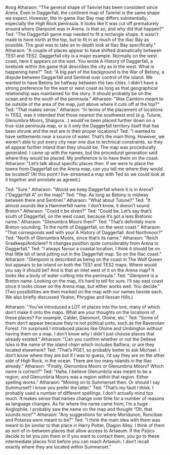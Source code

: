 
#oog
Atharaon:
"The general shape of Tamriel has been consistent since Arena. Even in Daggerfall, the continent map of Tamriel is the same shape we expect. However, the in-game Iliac Bay map differs substantially, especially the High Rock peninsula. It looks like it was cut off prematurely around where Glenpoint was in Arena.
Is that so, and why did that happen?"
Ted:
"The Daggerfall game map needed to fit a rectangle shape. It wasn’t made to have north at the top, but to fit in as much of the Iliac Bay as possible. The goal was to take an in-depth look at Iliac Bay specifically."
Atharaon:
"A couple of places appear to have shifted dramatically between TES1 and TES2. Daggerfall city is a major example. Normally on the west coast, here it appears on the east. You wrote A History of Daggerfall, a lorebook within the game that describes the city as in the west. What is happening here?"
Ted:
"A big part of the background is the War of Betony, a dispute between Daggerfall and Sentinel over control of the island. We wanted to have Betony be halfway between the two cities. I didn’t have a strong preference for the east or west coast as long as that geographical relationship was maintained for the story. It should probably be on the ocean and to the south of the peninsula."
Atharaon:
"Was Camlorn meant to be outside of the area of the map, just above where it cuts off at the top?"
Ted:
"That makes sense."
Atharaon:
"In terms of the placement of locations in TES2, was it intended that those nearest the southwest end (e.g. Tulune, Glenumbra Moors, Shalgora…) would’ve been placed further down on a true-size peninsula map, or is it only the Daggerfall territory itself that has been shrunk and the rest are in their proper locations?
Ted:
"I wanted to have settlements near a source of water. That’s the main thing. However, we weren’t able to put every city near one due to technical constraints, so they all appear further inland than they should be. The map was procedurally generated. I came up with the names, but the procedural generation said where they would be placed. My preference is to have them on the coast.
Atharaon:
"Let’s talk about specific places then. If we were to place the towns from Daggerfall on the Arena map, can you tell me where they would be located?
(At this point I live-streamed a map with Ted so we could look at it together and annotate as agreed.)

Ted:
"Sure."
Atharaon:
"Would we keep Daggerfall where it is in Arena? (“Daggerfall A” on the map)"
Ted:
"Yep. As long as Betony is midway between there and Sentinel."
Atharaon:
"What about Tulune?"
Ted:
"It almost sounds like a Hammerfell name. I don’t know, it doesn’t sound Breton."
Atharaon:
"Could it be elven?"
Ted:
"Could be. Let’s say that’s south of Daggerfall, on the west coast, because it’s got a less Bretonic name."
Atharaon:
"Glenumbra Moors then?"
Ted:
"That’s definitely more Breton-sounding. To the north of Daggerfall, on the west coast."
Atharaon:
"That corresponds well with your A History of Daggerfall. And Northmoor?"
Ted:
"North of Glenumbra Moors, since that’s its name."
Atharaon:
"Reich Gradkeep/Anticlere? It changes position quite considerably from Arena to Daggerfall."
Ted:
"I always favour a coastal location. I think it should be on that little bit of land jutting out in the Daggerfall map. So on the Iliac coast."
Atharaon:
"Glenpoint is described as being on the coast in The Wolf Queen but appears to be inland on both the TES1 and TES2 maps. Where would you say it should be? And is that an inlet west of it on the Arena map? It looks like a body of water cutting into the peninsula."
Ted:
"Glenpoint is a Breton name. Looking on the map, it’s hard to tell for sure. I’ll say east coast since it looks closer on the Arena map, but either works well. You decide."
(Two possibilities are then marked on the map with our names beside each. We also briefly discussed Ykalon, Phrygias and Ilessan Hills.)

Atharaon:
"You’ve introduced a LOT of places into the lore, many of which don’t make it onto the maps. What are your thoughts on the locations of these places? For example, Calder, Glenmoril, Oloine, etc."
Ted:
"Some of them don’t appear because they’re not political units, such as the Ravennian Forest. I’m surprised I introduced places like Oloine and Umbington without having them on a map. I don’t know why I didn’t just choose places that already existed."
Atharaon:
"Can you confirm whether or not the Dellese Isles is the name of the island chain which includes Balfiera, or are they located elsewhere?
Ted:
"That’s PGE1, so probably better to ask Michael. I don’t know where they are but if I was to guess, I’d say they are on the other side of High Rock, in the ocean. There are too many islands in the Iliac already."
Atharaon:
"Finally, Glenumbra Moors or Glenumbria Moors? Which name is correct?"
Ted:
"Haha. I believe Glenumbria was meant to be a region, and Glenumbria Moors was a region within that region. Either spelling works."
Atharaon:
"Moving on to Summerset then. Or should I say Summurset? I know you prefer the latter."
Ted:
"That’s my fault I think. I probably used a number of different spellings. I don’t actually mind too much. It makes sense that names change over time for a number of reasons as language changes. As for where the name came from, I’m a huge Anglophile. I probably saw the name on the map and thought “Oh, that sounds nice!”"
Atharaon:
"Any suggestions for where Moridunon, Runcibae and Potansa were meant to be?"
Ted:
"I think the main idea with them was meant to be similar to that place in Harry Potter, Diagon Alley. I think of them as sort of in-between places that allow access to Artaeum. If the Psijics decide to let you join them or if you want to contact them, you go to these intermediate places first before you can reach Artaeum. I don’t recall exactly where they are located within Summerset."